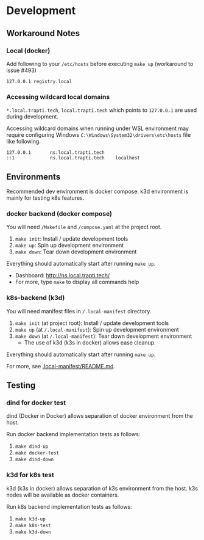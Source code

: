 # Development

## Workaround Notes

### Local (docker)

Add following to your `/etc/hosts` before executing `make up`
(workaround to issue #493)

```
127.0.0.1 registry.local
```

### Accessing wildcard local domains

`*.local.trapti.tech`, `local.trapti.tech` which points to `127.0.0.1` are used during development.

Accessing wildcard domains when running under WSL environment may require configuring Windows `C:\Windows\System32\drivers\etc\hosts` file like following.

```plaintext
127.0.0.1       ns.local.trapti.tech
::1             ns.local.trapti.tech    localhost
```

## Environments

Recommended dev environment is docker compose.
k3d environment is mainly for testing k8s features.

### docker backend (docker compose)

You will need `/Makefile` and `/compose.yaml` at the project root.

1. `make init`: Install / update development tools
2. `make up`: Spin up development environment
3. `make down`: Tear down development environment

Everything should automatically start after running `make up`.

- Dashboard: http://ns.local.trapti.tech/
- For more, type `make` to display all commands help

### k8s-backend (k3d)

You will need manifest files in `/.local-manifest` directory.

1. `make init` (at project root): Install / update development tools
2. `make up` (at `/.local-manifest`): Spin up development environment
3. `make down` (at `/.local-manifest`): Tear down development environment
   - The use of k3d (k3s in docker) allows ease cleanup.

Everything should automatically start after running `make up`.

For more, see [.local-manifest/README.md](../.local-manifest/README.md).

## Testing

### dind for docker test

dind (Docker in Docker) allows separation of docker environment from the host.

Run docker backend implementation tests as follows:

1. `make dind-up`
2. `make docker-test`
3. `make dind-down`

### k3d for k8s test

k3d (k3s in docker) allows separation of k3s environment from the host.
k3s nodes will be available as docker containers.

Run k8s backend implementation tests as follows:

1. `make k3d-up`
2. `make k8s-test`
3. `make k3d-down`
